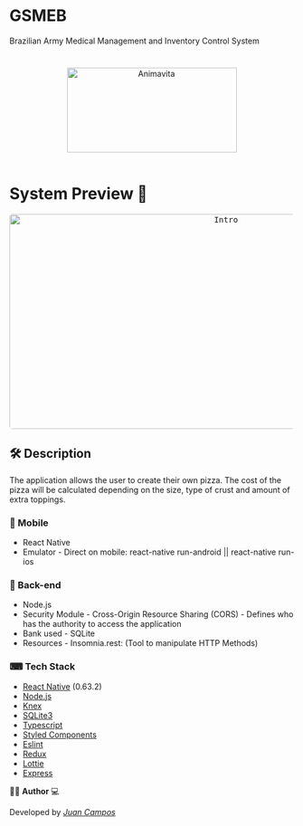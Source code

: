 # GSMEB
Brazilian Army Medical Management and Inventory Control System

<h1 align="center">
 
</h1>


<p align="center">

  <img src="https://i.ibb.co/MGX7syY/image.png" alt="Animavita" height="150" width="300">
  <br>
  <br>
</p>


# System Preview 📱

<p align="center">
  <kbd>
    <img width="750" style="border-radius: 5px" height="380" src="https://media.giphy.com/media/vHu8uuENJcns9w0Vqb/giphy.gif" alt="Intro">
  </kbd>

</p>


## 🛠 Description

The application allows the user to create their own pizza. The cost of the pizza will be calculated depending on the size, type of crust and amount of extra toppings.

### 📲 Mobile

* React Native
* Emulator - Direct on mobile: react-native run-android || react-native run-ios

### 🚧 Back-end

* Node.js
* Security Module - Cross-Origin Resource Sharing (CORS) - Defines who has the authority to access the application
* Bank used - SQLite
* Resources - Insomnia.rest: (Tool to manipulate HTTP Methods)

### ⌨ Tech Stack

-   [React Native](https://github.com/facebook/react-native) (0.63.2)
-   [Node.js](https://nodejs.org/en/)
-   [Knex](http://knexjs.org/)
-   [SQLite3](https://www.sqlite.org/index.html)
-   [Typescript](https://www.typescriptlang.org/)
-   [Styled Components](https://www.styled-components.com/)
-   [Eslint](https://eslint.org/)
-   [Redux](https://github.com/reduxjs/react-redux)
-   [Lottie](https://github.com/react-native-community/lottie-react-native)
-   [Express](https://expressjs.com/pt-br/)

👨‍💻 **Author** 💻

Developed by [_Juan Campos_](https://www.linkedin.com/in/juancampos-ferreira/)
